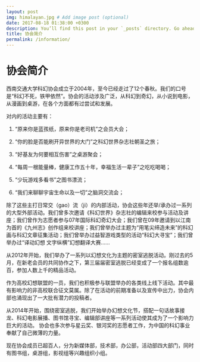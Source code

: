 ```yaml
---
layout: post
img: himalayan.jpg # Add image post (optional)
date: 2017-08-18 01:38:00 +0300
description: You’ll find this post in your `_posts` directory. Go ahead and edit it and re-build the site to see your changes. # Add post description (optional)
title: 协会简介
permalink: /information/
---
```


# 协会简介

西南交通大学科幻协会成立于2004年，至今已经走过了12个春秋。我们的口号是“科幻不死，铁甲依然”。协会的活动涉及广泛，从科幻到奇幻，从小说到电影，从漫画到桌游，在各个方面都有过尝试和发展。

对内的活动主要有：

1.  “原来你是蓝孩纸，原来你是老司机”之会员大会；

2.  “你的脸是否能刷开异世界的大门”之科幻世界杂志社朝圣之旅；

3.  “好基友为何要相互伤害”之桌游聚会；

4.  “每周一根能量棒，健康工作五十年，幸福生活一辈子”之吃吃喝喝；

5.  “少玩游戏多看书”之图书漂流；

6.  “我们来聊聊宇宙生命以及一切”之脑洞交流会；

除了这些主打日常交（gao）流（ji）的内部活动，协会这些年还举/承办过一系列的大型外部活动。我们曾多次邀请《科幻世界》杂志社的编辑来校参与活动及讲座；我们曾作为志愿者参与07年国际科幻奇幻大会；我们曾在09年邀请到以江南为首的《九州志》创作组来校讲座；我们曾举办过主题为“用笔尖缔造未来”的科幻画与科幻文章征集活动；我们曾举办过益智游戏类型的活动“科幻大寻宝”；我们曾举办过“译动幻想 文字纵横”幻想翻译大赛...... 

从2012年开始，我们举办了一系列以幻想文化为主题的密室逃脱活动。刚过去的5月，在新老会员的共同协作之下，第三届届密室逃脱已经变成了一个报名组数逾百，参加人数上千的精品活动。

作为高校幻想联盟的一员，我们也积极参与联盟举办的各类线上线下活动。其中最有影响力的非高校联合征文莫属。除了在活动的前期准备以及宣传中出力，协会内部也涌现出了一大批有潜力的投稿者。 

从2014年开始，围绕密室逃脱，我们开始举办幻想文化节，搭配一句话故事接龙、科幻电影展播、图书馆寻宝、编辑部讲座等一系列活动使其成为了一个影响力巨大的活动。
协会也多次参与星云奖、银河奖的志愿者工作，为中国的科幻事业奉献了自己微薄的力量。 

现在协会成员已超百人，分为新媒体部，技术部，办公部，活动部四大部门，同时有图书组，桌游组，影视组等兴趣组织小组。



